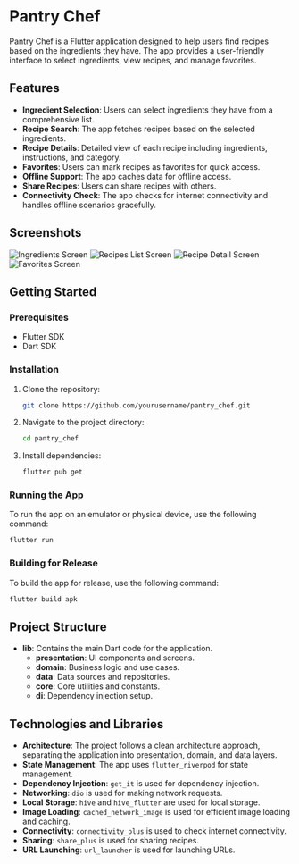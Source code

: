 # Pantry Chef

Pantry Chef is a Flutter application designed to help users find recipes based on the ingredients they have. The app provides a user-friendly interface to select ingredients, view recipes, and manage favorites.

## Features

- **Ingredient Selection**: Users can select ingredients they have from a comprehensive list.
- **Recipe Search**: The app fetches recipes based on the selected ingredients.
- **Recipe Details**: Detailed view of each recipe including ingredients, instructions, and category.
- **Favorites**: Users can mark recipes as favorites for quick access.
- **Offline Support**: The app caches data for offline access.
- **Share Recipes**: Users can share recipes with others.
- **Connectivity Check**: The app checks for internet connectivity and handles offline scenarios gracefully.

## Screenshots

![Ingredients Screen](assets/images/ingridients_list_screen.jpg)
![Recipes List Screen](assets/images/recipes_list_screen.jpg)
![Recipe Detail Screen](assets/images/recipe_detail_screen.jpg)
![Favorites Screen](assets/images/favorites_list_screen.jpg)

## Getting Started

### Prerequisites

- Flutter SDK
- Dart SDK

### Installation

1. Clone the repository:
   ```sh
   git clone https://github.com/yourusername/pantry_chef.git
   ```
2. Navigate to the project directory:
   ```sh
   cd pantry_chef
   ```
3. Install dependencies:
   ```sh
   flutter pub get
   ```

### Running the App

To run the app on an emulator or physical device, use the following command:
```sh
flutter run
```

### Building for Release

To build the app for release, use the following command:
```sh
flutter build apk
```

## Project Structure

- **lib**: Contains the main Dart code for the application.
  - **presentation**: UI components and screens.
  - **domain**: Business logic and use cases.
  - **data**: Data sources and repositories.
  - **core**: Core utilities and constants.
  - **di**: Dependency injection setup.

## Technologies and Libraries

- **Architecture**: The project follows a clean architecture approach, separating the application into presentation, domain, and data layers.
- **State Management**: The app uses `flutter_riverpod` for state management.
- **Dependency Injection**: `get_it` is used for dependency injection.
- **Networking**: `dio` is used for making network requests.
- **Local Storage**: `hive` and `hive_flutter` are used for local storage.
- **Image Loading**: `cached_network_image` is used for efficient image loading and caching.
- **Connectivity**: `connectivity_plus` is used to check internet connectivity.
- **Sharing**: `share_plus` is used for sharing recipes.
- **URL Launching**: `url_launcher` is used for launching URLs.


